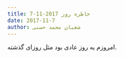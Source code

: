 ```yaml
---
title: خاطره روز 2017-11-7
date: 2017-11-7
author: شعبان محمد حسنی
---
```


امروزم یه روز عادی بود مثل روزای گذشته.